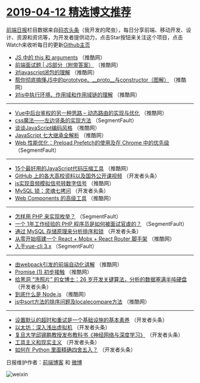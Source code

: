 # [2019-04-12 精选博文推荐](https://toutiao.qdkfweb.cn/date/2019/04/12)

[前端日报](https://qdkfweb.cn/c/news)栏目数据来自[码农头条](https://toutiao.qdkfweb.cn/)（我开发的爬虫），每日分享前端、移动开发、设计、资源和资讯等，为开发者提供动力，点击Star按钮来关注这个项目，点击Watch来收听每日的更新[Github主页](https://github.com/kujian/frontendDaily)
* [JS 中的 this 和 arguments](https://toutiao.qdkfweb.cn/107093.html) （推酷网）
* [前端面试题 | JS部分（附带答案）](https://toutiao.qdkfweb.cn/107079.html) （推酷网）
* [对javascript闭包的理解](https://toutiao.qdkfweb.cn/107092.html) （推酷网）
* [帮你彻底搞懂JS中的prototype、__proto__与constructor（图解）](https://toutiao.qdkfweb.cn/107083.html) （推酷网）
* [对js中执行环境、作用域和作用域链的理解](https://toutiao.qdkfweb.cn/107091.html) （推酷网）

***
* [Vue中后台鉴权的另一种思路 &#8211; 动态路由的实现与优化](https://toutiao.qdkfweb.cn/107089.html) （推酷网）
* [css魔法——左边竖条的实现方法](https://toutiao.qdkfweb.cn/107035.html) （SegmentFault）
* [谈谈JavaScript编码风格](https://toutiao.qdkfweb.cn/107090.html) （推酷网）
* [JavaScript 七大继承全解析](https://toutiao.qdkfweb.cn/107080.html) （推酷网）
* [Web 性能优化：Preload,Prefetch的使用及在 Chrome 中的优先级](https://toutiao.qdkfweb.cn/107026.html) （SegmentFault）

***
* [15个最好用的JavaScript代码压缩工具](https://toutiao.qdkfweb.cn/107085.html) （推酷网）
* [GitHub 上的各大高校资料以及国外公开课视频](https://toutiao.qdkfweb.cn/107160.html) （开发者头条）
* [js实现音频模拟信号转数字信号](https://toutiao.qdkfweb.cn/107078.html) （推酷网）
* [MySQL 锁：灵魂七拷问](https://toutiao.qdkfweb.cn/107059.html) （开发者头条）
* [Web Components 的高级工具](https://toutiao.qdkfweb.cn/107082.html) （推酷网）

***
* [怎样用 PHP 来实现枚举？](https://toutiao.qdkfweb.cn/107028.html) （SegmentFault）
* [一个 1年工作经验的 PHP 程序员是如何被面试官虐的？](https://toutiao.qdkfweb.cn/107029.html) （SegmentFault）
* [通过 MySQL 存储原理来分析排序和锁](https://toutiao.qdkfweb.cn/107155.html) （开发者头条）
* [从零开始搭建一个 React + Mobx + React Router 脚手架](https://toutiao.qdkfweb.cn/107084.html) （推酷网）
* [入手vue-cli 3.x](https://toutiao.qdkfweb.cn/107031.html) （SegmentFault）

***
* [由webpack引发的前端自动化讲解](https://toutiao.qdkfweb.cn/107076.html) （推酷网）
* [Promise (1) 初步接触](https://toutiao.qdkfweb.cn/107087.html) （推酷网）
* [给黑洞 “洗照片” 的女博士：26 岁开发关键算法，分析的数据塞满半吨硬盘](https://toutiao.qdkfweb.cn/107044.html) （开发者头条）
* [到底什么是 Node.js](https://toutiao.qdkfweb.cn/107077.html) （推酷网）
* [js中sort方法的排序问题及localecompare方法](https://toutiao.qdkfweb.cn/107088.html) （推酷网）

***
* [设置默认的超时和重试是一个基础设施的基本素养](https://toutiao.qdkfweb.cn/107045.html) （开发者头条）
* [以太坊：深入浅出虚拟机](https://toutiao.qdkfweb.cn/107171.html) （开发者头条）
* [复旦大学邱锡鹏教授发布教科书《神经网络与深度学习》](https://toutiao.qdkfweb.cn/107056.html) （开发者头条）
* [工具主义和现实主义](https://toutiao.qdkfweb.cn/107067.html) （开发者头条）
* [如何在 Python 里面精确四舍五入？](https://toutiao.qdkfweb.cn/107161.html) （开发者头条）

日报维护作者：[前端博客](https://qdkfweb.cn/) 和 [微博](https://qdkfweb.cn/go/weibo)

![weixin](https://user-images.githubusercontent.com/3055447/38468989-651132ac-3b80-11e8-8e6b-15122322a9d7.png)